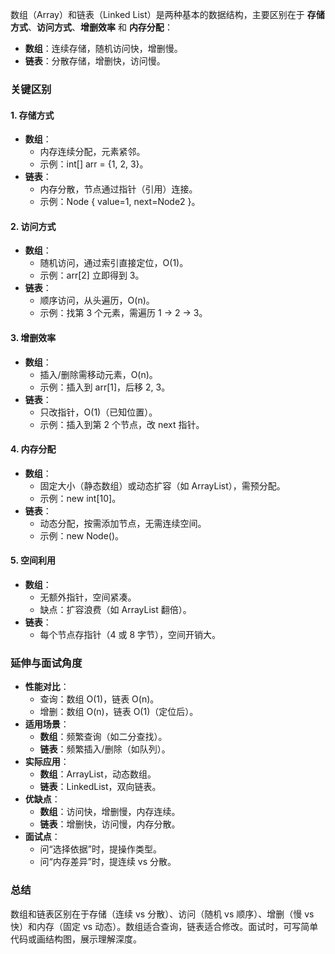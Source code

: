 
数组（Array）和链表（Linked List）是两种基本的数据结构，主要区别在于 **存储方式**、**访问方式**、**增删效率** 和 **内存分配**：

- **数组**：连续存储，随机访问快，增删慢。
- **链表**：分散存储，增删快，访问慢。

### 关键区别

#### 1. 存储方式

- **数组**：
    - 内存连续分配，元素紧邻。
    - 示例：int[] arr = {1, 2, 3}。
- **链表**：
    - 内存分散，节点通过指针（引用）连接。
    - 示例：Node { value=1, next=Node2 }。

#### 2. 访问方式

- **数组**：
    - 随机访问，通过索引直接定位，O(1)。
    - 示例：arr[2] 立即得到 3。
- **链表**：
    - 顺序访问，从头遍历，O(n)。
    - 示例：找第 3 个元素，需遍历 1 → 2 → 3。

#### 3. 增删效率

- **数组**：
    - 插入/删除需移动元素，O(n)。
    - 示例：插入到 arr[1]，后移 2, 3。
- **链表**：
    - 只改指针，O(1)（已知位置）。
    - 示例：插入到第 2 个节点，改 next 指针。

#### 4. 内存分配

- **数组**：
    - 固定大小（静态数组）或动态扩容（如 ArrayList），需预分配。
    - 示例：new int[10]。
- **链表**：
    - 动态分配，按需添加节点，无需连续空间。
    - 示例：new Node()。

#### 5. 空间利用

- **数组**：
    - 无额外指针，空间紧凑。
    - 缺点：扩容浪费（如 ArrayList 翻倍）。
- **链表**：
    - 每个节点存指针（4 或 8 字节），空间开销大。

### 延伸与面试角度

- **性能对比**：
    - 查询：数组 O(1)，链表 O(n)。
    - 增删：数组 O(n)，链表 O(1)（定位后）。
- **适用场景**：
    - **数组**：频繁查询（如二分查找）。
    - **链表**：频繁插入/删除（如队列）。
- **实际应用**：
    - **数组**：ArrayList，动态数组。
    - **链表**：LinkedList，双向链表。
- **优缺点**：
    - **数组**：访问快，增删慢，内存连续。
    - **链表**：增删快，访问慢，内存分散。
- **面试点**：
    - 问“选择依据”时，提操作类型。
    - 问“内存差异”时，提连续 vs 分散。

### 总结

数组和链表区别在于存储（连续 vs 分散）、访问（随机 vs 顺序）、增删（慢 vs 快）和内存（固定 vs 动态）。数组适合查询，链表适合修改。面试时，可写简单代码或画结构图，展示理解深度。
